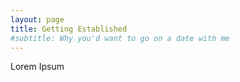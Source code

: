 ```yaml
---
layout: page
title: Getting Established
#subtitle: Why you'd want to go on a date with me
---
```


Lorem Ipsum
